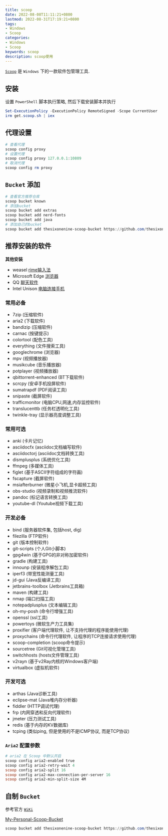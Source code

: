 ```yaml
---
title: scoop
date: 2022-08-08T11:11:21+0800
lastmod: 2022-08-31T17:19:21+0800
tags:
- Windows
- Scoop
categories:
- Windows
- Scoop
keywords: scoop
description: scoop使用
---
```


[`Scoop`](https://scoop.sh/) 是 `Windows` 下的一款软件包管理工具.

## 安装

设置 `PowerShell` 脚本执行策略, 然后下载安装脚本并执行

```powershell
Set-ExecutionPolicy -ExecutionPolicy RemoteSigned -Scope CurrentUser
irm get.scoop.sh | iex
```

## 代理设置

```powershell
# 查看代理
scoop config proxy
# 设置代理
scoop config proxy 127.0.0.1:10809
# 取消代理
scoop config rm proxy
```

## `Bucket` 添加

```powershell
# 查看官方推荐仓库
scoop bucket known
# 添加bucket
scoop bucket add extras
scoop bucket add nerd-fonts
scoop bucket add java
# 添加自己的bucket
scoop bucket add thesixonenine-scoop-bucket https://github.com/thesixonenine/thesixonenine-scoop-bucket
```

## 推荐安装的软件

**其他安装**

- weasel [rime输入法](https://github.com/rime/weasel)
- Microsoft Edge [浏览器](https://www.microsoft.com/zh-cn/edge)
- QQ [聊天软件](https://im.qq.com/index)
- Intel Unison [电脑连接手机](https://www.microsoft.com/store/productId/9PP9GZM2GN26)

### 常用必备

- 7zip (压缩软件)
- aria2 (下载软件)
- bandizip (压缩软件)
- carnac (按键提示)
- colortool (配色工具)
- everything (文件搜索工具)
- googlechrome (浏览器)
- mpv (视频播放器)
- musikcube (音乐播放器)
- potplayer (视频播放器)
- qbittorrent-enhanced (BT下载软件)
- scrcpy (安卓手机投屏软件)
- sumatrapdf (PDF阅读工具)
- snipaste (截屏软件)
- trafficmonitor (电脑CPU,网速,内存监控软件)
- translucenttb (任务栏透明化工具)
- twinkle-tray (显示器亮度调整工具)

### 常用可选

- anki (卡片记忆)
- asciidocfx (asciidoc文档编写软件)
- asciidoctorj (asciidoc文档转换工具)
- dismplusplus (系统优化工具)
- ffmpeg (多媒体工具)
- figlet (基于ASCII字符组成的字符画)
- fscapture (截屏软件)
- msiafterburner (微星小飞机,显卡超频工具)
- obs-studio (视频录制和视频推流软件)
- pandoc (标记语言转换工具)
- youtube-dl (Youtube视频下载工具)

### 开发必备

- bind (服务器软件集, 包括host, dig)
- filezilla (FTP软件)
- git (版本控制软件)
- git-scripts (个人Git小脚本)
- gpg4win (基于GPG的非对称加密软件)
- gradle (构建工具)
- innounp (安装程序解包工具)
- iperf3 (带宽性能测量工具)
- jd-gui (Java反编译工具)
- jetbrains-toolbox (Jetbrains工具箱)
- maven (构建工具)
- nmap (端口扫描工具)
- notepadplusplus (文本编辑工具)
- oh-my-posh (命令行增强工具)
- openssl (ssl工具)
- powertoys (微软生产力工具集)
- proxifier (客户端代理软件, 让不支持代理的程序能使用代理)
- proxychains (命令行代理软件, 让程序的TCP连接请求使用代理)
- scoop-completion (scoop命令提示)
- sourcetree (Git可视化管理工具)
- switchhosts (hosts文件管理工具)
- v2rayn (基于v2Ray内核的Windows客户端)
- virtualbox (虚拟机软件)

### 开发可选

- arthas (Java诊断工具)
- eclipse-mat (Java堆内存分析器)
- fiddler (HTTP调试代理)
- frp (内网穿透和反向代理软件)
- jmeter (压力测试工具)
- redis (基于内存的KV数据库)
- tcping (类似ping, 但是使用的不是ICMP协议, 而是TCP协议)

### `Aria2` 配置参数

```powershell
# aria2 在 Scoop 中默认开启
scoop config aria2-enabled true
scoop config aria2-retry-wait 4
scoop config aria2-split 16
scoop config aria2-max-connection-per-server 16
scoop config aria2-min-split-size 4M
```

## 自制 `Bucket`

参考官方 [`WiKi`](https://github.com/ScoopInstaller/Scoop/wiki/Buckets#creating-your-own-bucket)

[My-Personal-Scoop-Bucket](https://github.com/thesixonenine/thesixonenine-scoop-bucket)

```powershell
scoop bucket add thesixonenine-scoop-bucket https://github.com/thesixonenine/thesixonenine-scoop-bucket
```
